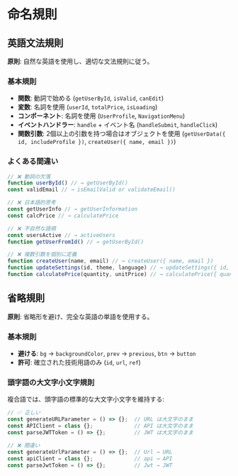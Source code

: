# 命名規則

## 英語文法規則

**原則**: 自然な英語を使用し、適切な文法規則に従う。

### 基本規則
- **関数**: 動詞で始める (`getUserById`, `isValid`, `canEdit`)
- **変数**: 名詞を使用 (`userId`, `totalPrice`, `isLoading`)
- **コンポーネント**: 名詞を使用 (`UserProfile`, `NavigationMenu`)
- **イベントハンドラー**: `handle` + イベント名 (`handleSubmit`, `handleClick`)
- **関数引数**: 2個以上の引数を持つ場合はオブジェクトを使用 (`getUserData({ id, includeProfile })`, `createUser({ name, email })`)

### よくある間違い
```typescript
// ❌ 動詞の欠落
function userById() // → getUserById()
const validEmail // → isEmailValid or validateEmail()

// ❌ 日本語的思考
const getUserInfo // → getUserInformation
const calcPrice // → calculatePrice

// ❌ 不自然な語順
const usersActive // → activeUsers
function getUserFromId() // → getUserById()

// ❌ 複数引数を個別に定義
function createUser(name, email) // → createUser({ name, email })
function updateSettings(id, theme, language) // → updateSettings({ id, theme, language })
function calculatePrice(quantity, unitPrice) // → calculatePrice({ quantity, unitPrice })
```

## 省略規則

**原則**: 省略形を避け、完全な英語の単語を使用する。

### 基本規則
- **避ける**: `bg` → `backgroundColor`, `prev` → `previous`, `btn` → `button`
- **許可**: 確立された技術用語のみ (`id`, `url`, `ref`)

### 頭字語の大文字小文字規則
複合語では、頭字語の標準的な大文字小文字を維持する:

```typescript
// ✅ 正しい
const generateURLParameter = () => {};  // URL は大文字のまま
const APIClient = class {};             // API は大文字のまま
const parseJWTToken = () => {};         // JWT は大文字のまま

// ❌ 間違い
const generateUrlParameter = () => {};  // Url → URL
const apiClient = class {};             // api → API
const parseJwtToken = () => {};         // Jwt → JWT
```